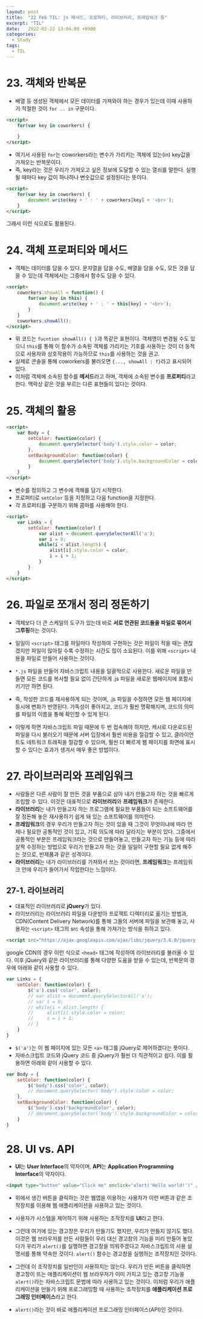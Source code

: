 ```yaml
---
layout: post
title:  "22 Feb TIL: js 메서드, 프로퍼티, 라이브러리, 프레임워크 등"
excerpt: "TIL"
date:   2022-02-22 13:04:00 +0900
categories: 
  - Study
tags:
  - TIL
---
```


# 23. 객체와 반복문

* 배열 등 생성된 객체에서 모든 데이터를 가져와야 하는 경우가 있는데 이때 사용하기 적절한 것이 `for .. in` 구문이다.

```html
<script>
    for(var key in coworkers) {
        
    }
</script>
```

* 여기서 사용된 `for`는 coworkers라는 변수가 가리키는 객체에 있는(in) key값을 가져오는 반복문이다.
* 즉, key라는 것은 우리가 가져오고 싶은 정보에 도달할 수 있는 열쇠를 말한다. 실행될 때마다 key 값이 하나하나 변숫값으로 설정된다는 뜻이다.

```html
<script>
    for(var key in coworkers) {
        document.write(key + ' : ' + coworkers[key] + '<br>');
    }
</script>
```

그래서 이런 식으로도 활용된다.

# 24. 객체 프로퍼티와 메서드

* 객체는 데이터를 담을 수 있다. 문자열을 담을 수도, 배열을 담을 수도, 모든 것을 담을 수 있는데 객체에서는 그중에서 함수도 담을 수 있다.

```html
<script>
    coworkers.showAll = function() {
        for(var key in this) {
            document.write(key + ' : ' + this[key] + '<br>');
        }
    }
    coworkers.showAll();
</script>
```

* 위 코드는 `fucntion showAll() { }`과 똑같은 표현이다. 객체명이 변경될 수도 있으니 `this`를 통해 이 함수가 소속된 객체를 가리키는 기호를 사용하는 것이 더 동적으로 사용자와 상호작용이 가능하므로 `this`를 사용하는 것을 권고.
* 실제로 콘솔을 통해 coworkers를 불러오면 `{..., showAll : f}`라고 표시되어 있다.
* 이처럼 객체에 소속된 함수를 **메서드**라고 하며, 객체에 소속된 변수를 **프로퍼티**라고 한다. 맥락상 같은 것을 부르는 다른 표현들이 있다는 것이다.

# 25. 객체의 활용

```html
<script>
    var Body = {
        setColor: function(color) {
            document.querySelector('body').style.color = color;
        },
        setBackgroundColor: function(color) {
            document.querySelector('body').style.backgroundColor = color;
        }
    }
</script>
```

* 변수를 정의하고 그 변수에 객체를 담기 시작한다.
* 프로퍼티로 `setColor` 등을 지정하고 다음 function을 지정한다.
* 각 프로퍼티를 구분하기 위해 콤마를 사용해야 한다.

```html
<script>
    var Links = {
        setColor: function(color) {
            var alist = document.querySelectorAll('a');
            var i = 0;
            while(i < alist.length) {
                alist[i].style.color = color;
                i = i + 1;
            }
        }
    }
</script>
```

# 26. 파일로 쪼개서 정리 정돈하기

* 객체보다 더 큰 스케일의 도구가 있는데 바로 **서로 연관된 코드들을 파일로 묶어서 그루핑**하는 것이다.

* 일일이 `<script>` 태그를 파일마다 작성하여 구현하는 것은 파일이 적을 때는 괜찮겠지만 파일이 많아질 수록 수정하는 시간도 많이 소요된다. 이를 위해 `<script>` 내용을 파일로 만들어 사용하는 것이다.

* `*.js` 파일을 만들어 자바스크립트 내용을 일괄적으로 사용한다. 새로운 파일을 만들면 모든 코드를 복사할 필요 없이 간단하게 .js 파일을 새로운 웹페이지에 포함시키기만 하면 된다.

* 즉, 작성한 코드를 재사용하게 되는 것이며, .js 파일을 수정하면 모든 웹 페이지에 동시에 변화가 반영된다. 가독성이 좋아지고, 코드가 훨씬 명확해지며, 코드의 의미를 파일의 이름을 통해 확인할 수 있게 된다.

* 이렇게 하면 자바스크립트 파일 때문에 두 번 접속해야 하지만, 캐시로 다운로드된 파일을 다시 불러오기 때문에 서버 입장에서 훨씬 비용을 절감할 수 있고, 클라이언트도 네트워크 트래픽을 절감할 수 있으며, 훨씬 더 빠르게 웹 페이지를 화면에 표시할 수 있다는 효과가 생겨서 매우 좋은 방법이다.

# 27. 라이브러리와 프레임워크

* 사람들은 다른 사람이 잘 만든 것을 부품으로 삼아 내가 만들고자 하는 것을 빠르게 조립할 수 있다. 이것은 대표적으로 **라이브러리**와 **프레임워크**가 존재한다.
* **라이브러리**는 내가 만들고자 하는 프로그램에 필요한 부품들이 되는 소프트웨어를 잘 정돈해 놓은 재사용하기 쉽게 돼 있는 소프트웨어를 의미한다.
* **프레임워크**의 경우 우리가 만들고자 하는 것이 있을 때 그것이 무엇이냐에 따라 언제나 필요한 공통적인 것이 있고, 기획 의도에 따라 달라지는 부분이 있다. 그중에서 공통적인 부분은 프레임워크라는 것으로 만들어놓고, 만들고자 하는 기능 등에 따라 살짝 수정하는 방법으로 우리가 만들고자 하는 것을 일일이 구현할 필요 없게 해주는 것으로, 반제품과 같은 성격이다.
* **라이브러리**는 내가 라이브러리를 가져와서 쓰는 것이라면, **프레임워크**는 프레임워크 안에 우리가 들어가서 작업한다는 느낌이다.

## 27-1. 라이브러리

* 대표적인 라이브러리로 **jQuery**가 있다.
* 라이브러리는 라이브러리 파일을 다운받아 프로젝트 디렉터리로 옮기는 방법과, CDN(Content Delivery Network)를 통해 그들의 서버에 파일을 보관해 놓고, 사용자는 `<script>` 태그의 src 속성을 통해 가져가는 방식을 취하고 있다.

```html
<script src="https://ajax.googleapis.com/ajax/libs/jquery/3.6.0/jquery.min.js"></script>
```

google CDN의 경우 이런 식으로 `<head>` 태그에 작성하여 라이브러리를 불러올 수 있다. 이후 jQuery와 같은 라이브러리를 통해 다양한 도움을 받을 수 있는데, 반복문의 경우에 아래와 같이 사용할 수 있다.

```js
var Links = {
    setColor: function(color) {
        $('a').css('color', color);
        // var alist = document.querySelectorAll('a');
        // var i = 0;
        // while(i < alist.length) {
        //     alist[i].style.color = color;
        //     i = i + 1;
        // }
    }
}
```

* `$('a')`는 이 웹 페이지에 있는 모든 `<a>` 태그를 jQuery로 제어하겠다는 뜻이다.
* 자바스크립트 코드와 jQuery 코드 중 jQuery가 훨씬 더 직관적이고 쉽다. 이를 활용하면 아래와 같이 사용할 수 있다.

```js
var Body = {
    setColor: function(color) {
        $('body').css('color', color);
        // document.querySelector('body').style.color = color;
    },
    setBackgroundColor: function(color) {
        $('body').css('backgroundColor', color);
        // document.querySelector('body').style.backgroundColor = color;
    }
}
```

# 28. UI vs. API

* **UI**는 **User Interface**의 약자이며, **API**는 **Application Programming Interface**의 약자이다.

```html
<input type="button" value="Click me" onclick="alert('Hello world!')" />
```

* 위에서 생긴 버튼을 클릭하는 것은 웹앱을 이용하는 사용자가 이런 버튼과 같은 조작장치를 이용해 웹 애플리케이션을 사용하고 있는 것이다.

* 사용자가 시스템을 제어하기 위해 사용하는 조작장치를 **UI**라고 한다.

* 그런데 여기에 있는 경고창은 우리가 만들기도 했지만, 우리가 만들지 않기도 했다. 이것은 웹 브라우저를 만든 사람들이 우리 대신 경고창의 기능을 미리 만들어 놓았다가 우리가 `alert()`를 실행하면 경고창을 띄워주겠다고 자바스크립트의 사용 설명서를 통해 약속한 것이다. `alert()` 함수는 경고창을 실행하는 조작장치인 것이다.

* 그런데 이 조작장치를 일반인이 사용하지는 않는다. 우리가 만든 버튼을 클릭하면 경고창이 뜨는 애플리케이션이 웹 브라우저가 이미 가지고 있는 경고창 기능을 `alert()`라는 자바스크립트 문법에 따라 사용하고 있는 것이다. 이처럼 우리가 애플리케이션을 만들기 위해 프로그래밍할 때 사용하는 조작장치를 **애플리케이션 프로그래밍 인터페이스**라고 한다. 
  
* `alert()`라는 것이 바로 애플리케이션 프로그래밍 인터페이스(API)인 것이다.